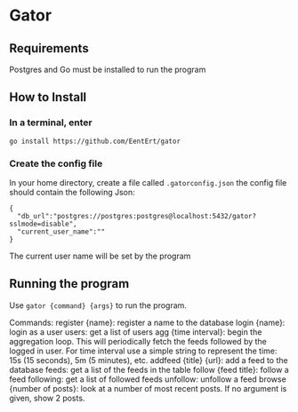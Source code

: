 # Gator
## Requirements
Postgres and Go must be installed to run the program
## How to Install
### In a terminal, enter
`go install https://github.com/EentErt/gator`

### Create the config file
In your home directory, create a file called `.gatorconfig.json`
the config file should contain the following Json:
```
{
  "db_url":"postgres://postgres:postgres@localhost:5432/gator?sslmode=disable",
  "current_user_name":""
}
```
The current user name will be set by the program

## Running the program
Use `gator {command} {args}` to run the program.

Commands:
  register {name}: register a name to the database
  login {name}: login as a user
  users: get a list of users
  agg {time interval}: begin the aggregation loop. This will periodically fetch the feeds followed by the logged in user.
    For time interval use a simple string to represent the time: 15s (15 seconds), 5m (5 minutes), etc.
  addfeed {title} {url}: add a feed to the database
  feeds: get a list of the feeds in the table
  follow {feed title}: follow a feed
  following: get a list of followed feeds
  unfollow: unfollow a feed
  browse {number of posts}: look at a number of most recent posts. If no argument is given, show 2 posts.
  
